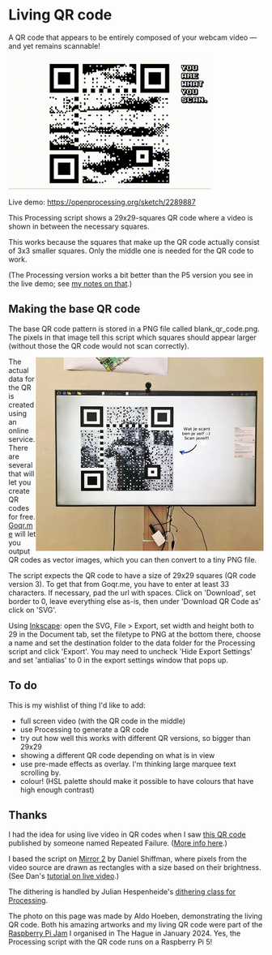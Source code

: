 # Living QR code
A QR code that appears to be entirely composed of your webcam video — and yet remains scannable!

![Living QR Code](data/demo.gif?raw=true)

Live demo: https://openprocessing.org/sketch/2289887 

This Processing script shows a 29x29-squares QR code where a video is shown in between the necessary squares.

This works because the squares that make up the QR code actually consist of 3x3 smaller squares. Only the middle one is needed for the QR code to work.

(The Processing version works a bit better than the P5 version you see in the live demo; see [my notes on that](https://github.com/twisst/living_QR_code/tree/main/P5js_Living_QR_Code).)


## Making the base QR code

The base QR code pattern is stored in a PNG file called blank_qr_code.png.
The pixels in that image tell this script which squares should appear larger (without those the QR code would not scan correctly).

<img src="data/Jaap-foto-Aldo.jpg?raw=true" alt="Living QR code at Raspberry Pi Jam The Hague" title="Living QR on a Pi 5" width="450" align="right">

The actual data for the QR is created using an online service. There are several that will let you create QR codes for free. [Goqr.me](https://goqr.me/) will let you output QR codes as vector images, which you can then convert to a tiny PNG file. 

The script expects the QR code to have a size of 29x29 squares (QR code version 3). To get that from Goqr.me, you have to enter at least 33 characters. If necessary, pad the url with spaces.
Click on 'Download', set border to 0, leave everything else as-is, then under 'Download QR Code as' click on 'SVG'.

Using [Inkscape](https://inkscape.org/): open the SVG, File > Export, set width and height both to 29 in the Document tab, set the filetype to PNG at the bottom there, choose a name and set the destination folder to the data folder for the Processing script and click 'Export'.
You may need to uncheck 'Hide Export Settings' and set 'antialias' to 0 in the export settings window that pops up.


## To do

This is my wishlist of thing I'd like to add:
- full screen video (with the QR code in the middle)
- use Processing to generate a QR code
- try out how well this works with different QR versions, so bigger than 29x29
- showing a different QR code depending on what is in view
- use pre-made effects as overlay. I'm thinking large marquee text scrolling by.
- colour! (HSL palette should make it possible to have colours that have high enough contrast) 


## Thanks

I had the idea for using live video in QR codes when I saw [this QR code](https://twitter.com/RepeatedFailure/status/1519353127983587330) published by someone named Repeated Failure. ([More info here](https://www.bleepingcomputer.com/news/technology/animated-qr-codes-how-do-they-work-and-how-to-create-your-own/).)

I based the script on [Mirror 2](https://github.com/processing/processing-video/tree/main/examples/Capture/Mirror2) by Daniel Shiffman, where pixels from the video source are drawn as rectangles with a size based on their brightness. (See Dan's [tutorial on live video](https://processing.org/tutorials/video).)

The dithering is handled by Julian Hespenheide's [dithering class for Processing](https://github.com/ndsh/dither).

The photo on this page was made by Aldo Hoeben, demonstrating the living QR code. Both his amazing artworks and my living QR code were part of the [Raspberry Pi Jam](http://techni.gallery/photos-raspberry-pi-jam-the-hague/) I organised in The Hague in January 2024. Yes, the Processing script with the QR code runs on a Raspberry Pi 5!

